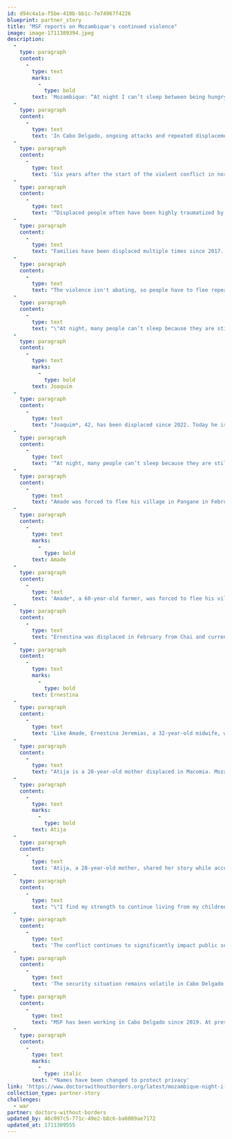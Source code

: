 ```yaml
---
id: d94c4a1a-f5be-410b-bb1c-7e74967f4226
blueprint: partner_story
title: "MSF reports on Mozambique's continued violence"
image: image-1711389394.jpeg
description:
  -
    type: paragraph
    content:
      -
        type: text
        marks:
          -
            type: bold
        text: 'Mozambique: “At night I can’t sleep between being hungry and haunted.”'
  -
    type: paragraph
    content:
      -
        type: text
        text: 'In Cabo Delgado, ongoing attacks and repeated displacement have left communities traumatized and in need of mental health care.'
  -
    type: paragraph
    content:
      -
        type: text
        text: 'Six years after the start of the violent conflict in northern Mozambique, people in Cabo Delgado still live in fear. In 2024 alone, over 80,000 people had to flee attacks by armed groups. Displaced people are in urgent need of food, shelter, relief items, and health care, including mental health care.'
  -
    type: paragraph
    content:
      -
        type: text
        text: '“Displaced people often have been highly traumatized by the violence,” said Esperança Chinhanja, a psychologist with Doctors Without Borders/Médecins Sans Frontières (MSF) in Macomia, one of the most affected districts of Cabo Delgado. “Some people experience anxiety, panic attacks, insomnia, isolation, and recurring thoughts. Some share that they have lost the meaning of life and mention suicidal thoughts.”'
  -
    type: paragraph
    content:
      -
        type: text
        text: "Families have been displaced multiple times since 2017. Most have experienced or witnessed extreme violence including killing, sexual violence, kidnapping, extortion, and the burning of villages. Many have seen their relatives and neighbors being killed by decapitation or gunfire. Some have lost their entire family.\_"
  -
    type: paragraph
    content:
      -
        type: text
        text: "The violence isn't abating, so people have to flee repeatedly. As of January 2024, there were about 76,000 displaced people living in Macomia, and in February, some 3,600 people were newly displaced following multiple attacks in the district. Their stories are harrowing."
  -
    type: paragraph
    content:
      -
        type: text
        text: "\"At night, many people can’t sleep because they are still afraid,\" said Joaquim. Mozambique 2024 ©\_Martim Gray Pereira/MSF"
  -
    type: paragraph
    content:
      -
        type: text
        marks:
          -
            type: bold
        text: Joaquim
  -
    type: paragraph
    content:
      -
        type: text
        text: "Joaquim*, 42, has been displaced since 2022. Today he is responsible for registering new arrivals at a camp for displaced families in Macomia. He records the names of all newcomers and carries their stories, experiences, needs, and frustrations. \_"
  -
    type: paragraph
    content:
      -
        type: text
        text: '“At night, many people can’t sleep because they are still afraid. Several prefer to stay awake to ensure everything is OK and nothing bad is happening,” he shared, stressing that food is the most urgent need for displaced families.'
  -
    type: paragraph
    content:
      -
        type: text
        text: "Amade was forced to flee his village in Pangane in February. Mozambique 2024 ©\_Martim Gray Pereira/MSF"
  -
    type: paragraph
    content:
      -
        type: text
        marks:
          -
            type: bold
        text: Amade
  -
    type: paragraph
    content:
      -
        type: text
        text: 'Amade*, a 60-year-old farmer, was forced to flee his village in Pangane in February. He is currently staying in a camp in Macomia village, about 45 km from his hometown. “When we heard shots being fired, we started running,” he shared while visiting an MSF clinic. “This was the fourth time fleeing attacks in my village since 2020. We don’t have any food and we are relying on the generosity of others to eat. I have lost so much weight that I do not even recognize my body—my pants are falling off as they don’t fit any longer. At night I can’t sleep between being hungry and haunted by the memories of the attacks.”'
  -
    type: paragraph
    content:
      -
        type: text
        text: "Ernestina was displaced in February from Chai and currently lives in Macomia village. Mozambique 2024 ©\_Martim Gray Pereira/MSF"
  -
    type: paragraph
    content:
      -
        type: text
        marks:
          -
            type: bold
        text: Ernestina
  -
    type: paragraph
    content:
      -
        type: text
        text: 'Like Amade, Ernestina Jeremias, a 32-year-old midwife, was also displaced in February from Chai and is currently staying in Macomia. “The attacks destroyed everything we had, including our lives,” said Ernestina. “This is the third time I have fled from Chai. The last attacks were the most brutal as they happened repeatedly for two weeks. I have been in a displacement center since I arrived in Macomia. Here, I am providing support to pregnant women from my community who also fled the attacks, and I refer the most serious cases to MSF clinics. This is what keeps me going.”'
  -
    type: paragraph
    content:
      -
        type: text
        text: "Atija is a 28-year-old mother displaced in Macomia. Mozambique 2024 ©\_Martim Gray Pereira/MSF"
  -
    type: paragraph
    content:
      -
        type: text
        marks:
          -
            type: bold
        text: Atija
  -
    type: paragraph
    content:
      -
        type: text
        text: 'Atija, a 28-year-old mother, shared her story while accompanying her two children to the MSF clinic in Nanga. “I was pregnant when our village was attacked in Meluco district in 2022. I saw my house being burned down, we lost everything we had on that day. My family and I fled to the bush and walked for two days. Since then, I have never been the same and I am still struggling with panic attacks, insomnia, and I want to be alone most of the time. I find my strength to continue living from my children and trying to find food for us. I am working in other people’s fields, and they give me dried cassava in exchange.”'
  -
    type: paragraph
    content:
      -
        type: text
        text: "\"I find my strength to continue living from my children,\" said Atija. Mozambique 2024 ©\_Martim Gray Pereira/MSF"
  -
    type: paragraph
    content:
      -
        type: text
        text: 'The conflict continues to significantly impact public services, particularly with the destruction of health facilities. This poses serious challenges in accessing basic health care. In Macomia, out of seven existing health centers managed by the Ministry of Health before the conflict, only one is functioning. MSF supports three clinics in the village and provides lifesaving assistance and medical care to displaced people.'
  -
    type: paragraph
    content:
      -
        type: text
        text: 'The security situation remains volatile in Cabo Delgado and life has yet to return to normal. As of December 2023, over 540,000 people remained displaced while 600,000 returned to their villages. On several occasions, those returning to their areas of origin still live in fear due to their trauma and the risk of becoming displaced once again by new attacks.'
  -
    type: paragraph
    content:
      -
        type: text
        text: "MSF has been working in Cabo Delgado since 2019. At present, we work in the districts of Macomia, Mocimboa da Praia, Mueda, Muidumbe, Nangade, and Palma, providing independent, impartial, and neutral humanitarian and medical assistance to displaced communities and those returning home. In 2023, MSF reached over 85,000 people with mental health group activities and provided 5,000 individual mental health sessions in Cabo Delgado.\_"
  -
    type: paragraph
    content:
      -
        type: text
        marks:
          -
            type: italic
        text: '*Names have been changed to protect privacy'
link: 'https://www.doctorswithoutborders.org/latest/mozambique-night-i-cant-sleep-between-being-hungry-and-haunted?j=1063165&sfmc_sub=435182918&l=1369_HTML&u=23228731&mid=100034385&jb=19061&source=ADN2403U0D01&utm_source=SFMC&utm_medium=email&utm_campaign=202403ENewsGeneral'
collection_type: partner-story
challenges:
  - war
partner: doctors-without-borders
updated_by: 46c097c5-771c-49e2-b8c6-ba6009ae7172
updated_at: 1711389555
---
```

